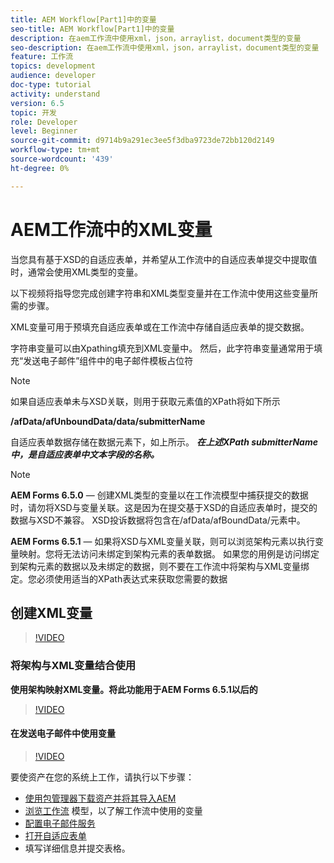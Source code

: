 ```yaml
---
title: AEM Workflow[Part1]中的变量
seo-title: AEM Workflow[Part1]中的变量
description: 在aem工作流中使用xml，json，arraylist，document类型的变量
seo-description: 在aem工作流中使用xml，json，arraylist，document类型的变量
feature: 工作流
topics: development
audience: developer
doc-type: tutorial
activity: understand
version: 6.5
topic: 开发
role: Developer
level: Beginner
source-git-commit: d9714b9a291ec3ee5f3dba9723de72bb120d2149
workflow-type: tm+mt
source-wordcount: '439'
ht-degree: 0%

---
```



# AEM工作流中的XML变量

当您具有基于XSD的自适应表单，并希望从工作流中的自适应表单提交中提取值时，通常会使用XML类型的变量。

以下视频将指导您完成创建字符串和XML类型变量并在工作流中使用这些变量所需的步骤。

XML变量可用于预填充自适应表单或在工作流中存储自适应表单的提交数据。

字符串变量可以由Xpathing填充到XML变量中。 然后，此字符串变量通常用于填充“发送电子邮件”组件中的电子邮件模板占位符

>[!NOTE]
>
>如果自适应表单未与XSD关联，则用于获取元素值的XPath将如下所示
>
>**/afData/afUnboundData/data/submitterName**

自适应表单数据存储在数据元素下，如上所示。 **_在上述XPath submitterName中，是自适应表单中文本字段的名称。_**

>[!NOTE]
>
>**AEM Forms 6.5.0**  — 创建XML类型的变量以在工作流模型中捕获提交的数据时，请勿将XSD与变量关联。这是因为在提交基于XSD的自适应表单时，提交的数据与XSD不兼容。 XSD投诉数据将包含在/afData/afBoundData/元素中。
>
>**AEM Forms 6.5.1**  — 如果将XSD与XML变量关联，则可以浏览架构元素以执行变量映射。您将无法访问未绑定到架构元素的表单数据。 如果您的用例是访问绑定到架构元素的数据以及未绑定的数据，则不要在工作流中将架构与XML变量绑定。您必须使用适当的XPath表达式来获取您需要的数据

## 创建XML变量

>[!VIDEO](https://video.tv.adobe.com/v/26440?quality=12?autoplay=1)

### 将架构与XML变量结合使用

**使用架构映射XML变量。将此功能用于AEM Forms 6.5.1以后的**

>[!VIDEO](https://video.tv.adobe.com/v/28098?quality=9&learn=on)

#### 在发送电子邮件中使用变量

>[!VIDEO](https://video.tv.adobe.com/v/26441?quality=12&learn=on)

要使资产在您的系统上工作，请执行以下步骤：

* [使用包管理器下载资产并将其导入AEM](assets/xmlandstringvariable.zip)
* [浏览工作流](http://localhost:4502/editor.html/conf/global/settings/workflow/models/vacationrequest.html) 模型，以了解工作流中使用的变量
* [配置电子邮件服务](https://helpx.adobe.com/experience-manager/6-5/sites/administering/using/notification.html#ConfiguringtheMailService)
* [打开自适应表单](http://localhost:4502/content/dam/formsanddocuments/applicationfortimeoff/jcr:content?wcmmode=disabled)
* 填写详细信息并提交表格。

